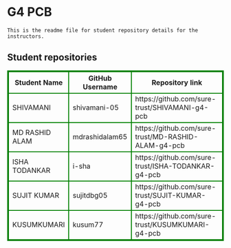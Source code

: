 # G4 PCB
    This is the readme file for student repository details for the instructors.
## Student repositories 
<table style="border : 2px solid green; width:100%;">
<tr >
<th style="border : 2px solid green;">Student Name</th>
<th style="border : 2px solid green;">GitHub Username</th>
<th style="border : 2px solid green;">Repository link</th>
</tr>
<tr style="border : 2px solid green;">
<td style="border : 2px solid green;">SHIVAMANI</td> 

<td style="border : 2px solid green;">shivamani-05</td> 

<td style="border : 2px solid green;">https://github.com/sure-trust/SHIVAMANI-g4-pcb</td> 
</tr>

<tr style="border : 2px solid green;">
<td style="border : 2px solid green;">MD RASHID ALAM</td> 

<td style="border : 2px solid green;">mdrashidalam65</td> 

<td style="border : 2px solid green;">https://github.com/sure-trust/MD-RASHID-ALAM-g4-pcb</td> 
</tr>

<tr style="border : 2px solid green;">
<td style="border : 2px solid green;">ISHA TODANKAR</td> 

<td style="border : 2px solid green;">i-sha</td> 

<td style="border : 2px solid green;">https://github.com/sure-trust/ISHA-TODANKAR-g4-pcb</td> 
</tr>

<tr style="border : 2px solid green;">
<td style="border : 2px solid green;">SUJIT KUMAR</td> 

<td style="border : 2px solid green;">sujitdbg05</td> 

<td style="border : 2px solid green;">https://github.com/sure-trust/SUJIT-KUMAR-g4-pcb</td> 
</tr>

<tr style="border : 2px solid green;">
<td style="border : 2px solid green;">KUSUMKUMARI</td> 

<td style="border : 2px solid green;">kusum77</td> 

<td style="border : 2px solid green;">https://github.com/sure-trust/KUSUMKUMARI-g4-pcb</td> 
</tr>
